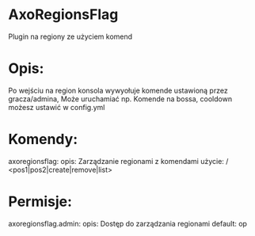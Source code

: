# AxoRegionsFlag
Plugin na regiony ze użyciem komend

# Opis:
Po wejściu na region konsola wywyołuje komende ustawioną przez gracza/admina,
Może uruchamiać np. Komende na bossa, cooldown możesz ustawić w config.yml

# Komendy:
  axoregionsflag:
    opis: Zarządzanie regionami z komendami
    użycie: /<command> <pos1|pos2|create|remove|list>
# Permisje:
  axoregionsflag.admin:
    opis: Dostęp do zarządzania regionami
    default: op
